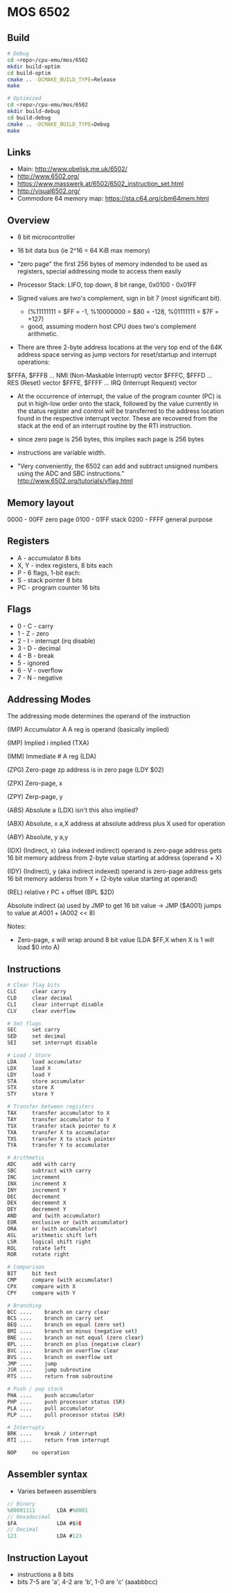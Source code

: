 # MOS 6502

## Build
```sh
# Debug
cd <repo>/cpu-emu/mos/6502
mkdir build-optim
cd build-optim
cmake .. -DCMAKE_BUILD_TYPE=Release
make

# Optimized
cd <repo>/cpu-emu/mos/6502
mkdir build-debug
cd build-debug
cmake .. -DCMAKE_BUILD_TYPE=Debug
make
```

## Links

* Main: http://www.obelisk.me.uk/6502/
* http://www.6502.org/
* https://www.masswerk.at/6502/6502_instruction_set.html
* http://visual6502.org/
* Commodore 64 memory map: https://sta.c64.org/cbm64mem.html

## Overview
* 8 bit microcontroller
* 16 bit data bus (ie 2^16 = 64 KiB max memory)
* "zero page" the first 256 bytes of memory indended to be used as registers, special addressing mode to access them easily

* Processor Stack: LIFO, top down, 8 bit range, 0x0100 - 0x01FF

* Signed values are two's complement, sign in bit 7 (most significant bit).
    * (%11111111 = $FF = -1, %10000000 = $80 = -128, %01111111 = $7F = +127)
    * good, assuming modern host CPU does two's complement arithmetic.

* There are three 2-byte address locations at the very top end of the 64K address space serving as jump vectors for reset/startup and interrupt operations:

$FFFA, $FFFB ... NMI (Non-Maskable Interrupt) vector
$FFFC, $FFFD ... RES (Reset) vector
$FFFE, $FFFF ... IRQ (Interrupt Request) vector

* At the occurrence of interrupt, the value of the program counter (PC) is put in high-low order onto the stack, followed by the value currently in the status register and control will be transferred to the address location found in the respective interrupt vector. These are recovered from the stack at the end of an interrupt routine by the RTI instruction.

* since zero page is 256 bytes, this implies each page is 256 bytes

* instructions are variable width.

* "Very conveniently, the 6502 can add and subtract unsigned numbers using the ADC and SBC instructions." http://www.6502.org/tutorials/vflag.html


## Memory layout

0000 - 00FF     zero page
0100 - 01FF     stack
0200 - FFFF     general purpose


## Registers

* A - accumulator 8 bits
* X, Y - index registers, 8 bits each
* P - 6 flags, 1-bit each:
* S - stack pointer 8 bits
* PC - program counter 16 bits

## Flags

* 0 - C - carry
* 1 - Z - zero
* 2 - I - interrupt (irq disable)
* 3 - D - decimal
* 4 - B - break
* 5 -     ignored
* 6 - V - overflow
* 7 - N - negative

## Addressing Modes

The addressing mode determines the operand of the instruction

(IMP) Accumulator       A       A reg is operand (basically implied)

(IMP) Implied           i       implied (TXA)

(IMM) Immediate         #       A reg (LDA)


(ZPG) Zero-page         zp      address is in zero page (LDY $02)

(ZPX) Zero-page, x

(ZPY) Zerp-page, y


(ABS) Absolute          a       (LDX) isn't this also implied?

(ABX) Absolute, x       a,X     address at absolute address plus X used for operation

(ABY) Absolute, y       a,y


(IDX) (Indirect, x)     (aka indexed indirect)
                        operand is zero-page address
                        gets 16 bit memory address from 2-byte value starting at address (operand + X)

(IDY) (Indirect), y     (aka indirect indexed)
                        operand is zero-page address
                        gets 16 bit memory adderss from Y + (2-byte value starting at operand)


(REL) relative          r       PC + offset (BPL $2D)


Absolute indirect       (a)     used by JMP to get 16 bit value -> JMP ($A001) jumps to value at $A001 + ($A002 << 8)

Notes:
* Zero-page, x will wrap around 8 bit value (LDA $FF,X when X is 1 will load $0 into A)




## Instructions
```sh
# Clear flag bits
CLC     clear carry
CLD     clear decimal
CLI     clear interrupt disable
CLV     clear overflow

# Set flags
SEC     set carry
SED     set decimal
SEI     set interrupt disable

# Load / Store
LDA     load accumulator
LDX     load X
LDY     load Y
STA     store accumulator
STX     store X
STY     store Y

# Transfer between registers
TAX     transfer accumulator to X
TAY     transfer accumulator to Y
TSX     transfer stack pointer to X
TXA     transfer X to accumulator
TXS     transfer X to stack pointer
TYA     transfer Y to accumulator

# Arithmetic
ADC     add with carry
SBC     subtract with carry
INC     increment
INX     increment X
INY     increment Y
DEC     decrement
DEX     decrement X
DEY     decrement Y
AND     and (with accumulator)
EOR     exclusive or (with accumulator)
ORA     or (with accumulator)
ASL     arithmetic shift left
LSR     logical shift right
ROL     rotate left
ROR     rotate right

# Comparison
BIT     bit test
CMP     compare (with accumulator)
CPX     compare with X
CPY     compare with Y

# Branching
BCC ....    branch on carry clear
BCS ....    branch on carry set
BEQ ....    branch on equal (zero set)
BMI ....    branch on minus (negative set)
BNE ....    branch on not equal (zero clear)
BPL ....    branch on plus (negative clear)
BVC ....    branch on overflow clear
BVS ....    branch on overflow set
JMP ....    jump
JSR ....    jump subroutine
RTS ....    return from subroutine

# Push / pop stack
PHA ....    push accumulator
PHP ....    push processor status (SR)
PLA ....    pull accumulator
PLP ....    pull processor status (SR)

# Interrupts
BRK ....    break / interrupt
RTI ....    return from interrupt

NOP     no operation
```

## Assembler syntax

* Varies between assemblers
```c
// Binary
%00001111       LDA #%0001
// Hexadecimal
$FA             LDA #$0E
// Decimal
123             LDA #123
```


## Instruction Layout

* instructions a 8 bits
* bits 7-5 are 'a', 4-2 are 'b', 1-0 are 'c' (aaabbbcc)